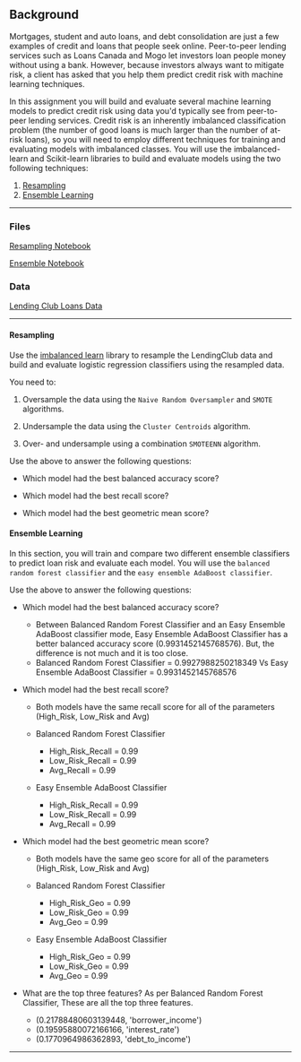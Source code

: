 ## Background

Mortgages, student and auto loans, and debt consolidation are just a few examples of credit and loans that people seek online. Peer-to-peer lending services such as Loans Canada and Mogo let investors loan people money without using a bank. However, because investors always want to mitigate risk, a client has asked that you help them predict credit risk with machine learning techniques.

In this assignment you will build and evaluate several machine learning models to predict credit risk using data you'd typically see from peer-to-peer lending services. Credit risk is an inherently imbalanced classification problem (the number of good loans is much larger than the number of at-risk loans), so you will need to employ different techniques for training and evaluating models with imbalanced classes. You will use the imbalanced-learn and Scikit-learn libraries to build and evaluate models using the two following techniques:

1. [Resampling](#Resampling)
2. [Ensemble Learning](#Ensemble-Learning)

- - -

### Files

[Resampling Notebook](credit_risk_resampling.ipynb)

[Ensemble Notebook](credit_risk_ensemble.ipynb)

### Data

[Lending Club Loans Data](Resources/LoanStats_2019Q1.csv.zip)

- - -

#### Resampling

Use the [imbalanced learn](https://imbalanced-learn.readthedocs.io) library to resample the LendingClub data and build and evaluate logistic regression classifiers using the resampled data.

You need to:

1. Oversample the data using the `Naive Random Oversampler` and `SMOTE` algorithms.

2. Undersample the data using the `Cluster Centroids` algorithm.

3. Over- and undersample using a combination `SMOTEENN` algorithm.


Use the above to answer the following questions:

* Which model had the best balanced accuracy score?
>   
* Which model had the best recall score?
>
* Which model had the best geometric mean score?

#### Ensemble Learning

In this section, you will train and compare two different ensemble classifiers to predict loan risk and evaluate each model. You will use the `balanced random forest classifier` and the `easy ensemble AdaBoost classifier`.

Use the above to answer the following questions:

* Which model had the best balanced accuracy score?
    - Between Balanced Random Forest Classifier and an Easy Ensemble AdaBoost classifier mode, Easy Ensemble AdaBoost Classifier has a better balanced accuracy score (0.9931452145768576). But, the difference is not much and it is too close. 
   - Balanced Random Forest Classifier = 0.9927988250218349 Vs Easy Ensemble AdaBoost Classifier = 0.9931452145768576

* Which model had the best recall score?
    - Both models have the same recall score for all of the parameters (High_Risk, Low_Risk and Avg)
    - Balanced Random Forest Classifier 
        - High_Risk_Recall = 0.99
        - Low_Risk_Recall  = 0.99
        - Avg_Recall       = 0.99

    - Easy Ensemble AdaBoost Classifier 
        - High_Risk_Recall = 0.99
        - Low_Risk_Recall  = 0.99
        - Avg_Recall       = 0.99

* Which model had the best geometric mean score?
    - Both models have the same geo score for all of the parameters (High_Risk, Low_Risk and Avg)
    - Balanced Random Forest Classifier 
        - High_Risk_Geo   = 0.99
        - Low_Risk_Geo    = 0.99
        - Avg_Geo         = 0.99

    - Easy Ensemble AdaBoost Classifier 
        - High_Risk_Geo   = 0.99
        - Low_Risk_Geo    = 0.99
        - Avg_Geo         = 0.99  


* What are the top three features?
    As per Balanced Random Forest Classifier, These are all the top three features.
    - (0.21788480603139448, 'borrower_income')
    - (0.19595880072166166, 'interest_rate')
    - (0.1770964986362893, 'debt_to_income')
- - -
